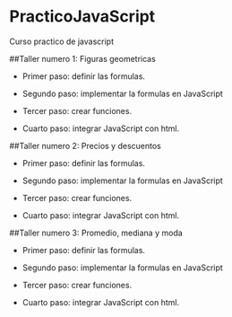 # PracticoJavaScript
Curso practico de javascript

##Taller numero 1: Figuras geometricas

- Primer paso: definir las formulas.

- Segundo paso: implementar la formulas en JavaScript

- Tercer paso: crear funciones.

- Cuarto paso: integrar JavaScript con html.

##Taller numero 2: Precios y descuentos

- Primer paso: definir las formulas.

- Segundo paso: implementar la formulas en JavaScript

- Tercer paso: crear funciones.

- Cuarto paso: integrar JavaScript con html.

##Taller numero 3: Promedio, mediana y moda

- Primer paso: definir las formulas.

- Segundo paso: implementar la formulas en JavaScript

- Tercer paso: crear funciones.

- Cuarto paso: integrar JavaScript con html.